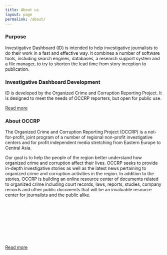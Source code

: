 ```yaml
---
title: About us
layout: page
permalink: /about/
---
```


### Purpose

Investigative Dashboard (ID) is intended to help investigative journalists to
do their work in a fast and effective way. It combines a number of software
tools, including search engines, databases, a research support system and a
file manager, to try to shorten the lead time from story inception to
publication.

### Investigative Dashboard Development

ID is developed by the Organized Crime and Corruption Reporting Project. It is
designed to meet the needs of OCCRP reporters, but open for public use.

<a href="/about/occrp/" class="button buttonOutlined--primary">Read more</a>

### About OCCRP

The Organized Crime and Corruption Reporting Project (OCCRP) is a
not-for-profit, joint program of a number of regional non-profit investigative
centers and for profit independent media stretching from Eastern Europe to
Central Asia.

Our goal is to help the people of the region better understand how organized
crime and corruption affect their lives. OCCRP seeks to provide in-depth
investigative stories as well as the latest news pertaining to organized crime
and corruption activities in the region. In addition to the stories, OCCRP is
building an online resource center of documents related to organized crime
including court records, laws, reports, studies, company records and other
public documents that will be an invaluable resource center for journalists and
the public alike.

<a href="https://www.occrp.org/en/about-us" class="button buttonOutlined--primary">Read more<svg class="icon"><use xlink:href="#link-external"></use></svg></a>

